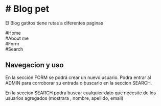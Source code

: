# # Blog pet

El Blog gatitos tiene rutas a diferentes paginas

#Home  
#About me  
#Form  
#Search
 
## Navegacion y uso

En la sección FORM se podrá crear un nuevo usuario.
Podra entrar al ADMIN para corroborar su entrada o buscarlo en la seccion SEARCH.

En la seccion SEARCH podra buscar cualquier dato que necesite de los usuarios agregados (mostrara , nombre, apellido, email)


